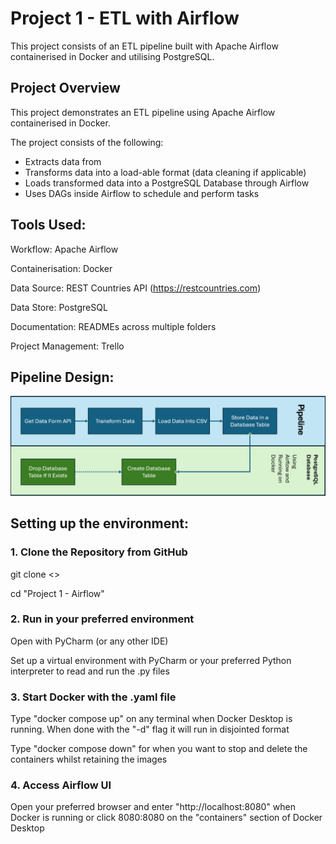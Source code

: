 # Project 1 - ETL with Airflow

This project consists of an ETL pipeline built with Apache Airflow containerised in Docker and utilising PostgreSQL.


## Project Overview

This project demonstrates an ETL pipeline using Apache Airflow containerised in Docker.  

The project consists of the following:

* Extracts <data> data from <source>
* Transforms data into a load-able format (data cleaning if applicable)
* Loads transformed data into a PostgreSQL Database through Airflow
* Uses DAGs inside Airflow to schedule and perform tasks



## Tools Used:

Workflow: Apache Airflow

Containerisation: Docker

Data Source: REST Countries API (https://restcountries.com)

Data Store: PostgreSQL

Documentation: READMEs across multiple folders

Project Management: Trello



## Pipeline Design:

![graph](project1_graph.png)


## Setting up the environment:

### 1. Clone the Repository from GitHub

git clone <>

cd "Project 1 - Airflow"

### 2. Run in your preferred environment

Open with PyCharm (or any other IDE)  

Set up a virtual environment with PyCharm or your preferred Python interpreter to read and run the .py files  

### 3. Start Docker with the .yaml file

Type "docker compose up" on any terminal when Docker Desktop is running. When done with the "-d" flag it will run in disjointed format  

Type "docker compose down" for when you want to stop and delete the containers whilst retaining the images  

### 4. Access Airflow UI

Open your preferred browser and enter "http://localhost:8080" when Docker is running or click 8080:8080 on the "containers" section of Docker Desktop  





